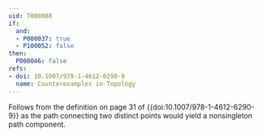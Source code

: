 ```yaml
---
uid: T000088
if:
  and:
  - P000037: true
  - P100052: false
then:
  P000046: false
refs:
- doi: 10.1007/978-1-4612-6290-9
  name: Counterexamples in Topology
---
```


Follows from the definition on page 31 of {{doi:10.1007/978-1-4612-6290-9}}
as the path connecting two distinct points would yield a nonsingleton path
component.
